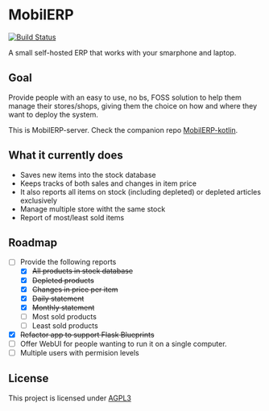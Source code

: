 # MobilERP

[![Build Status](https://travis-ci.org/eligiobz/mobilerp-server.svg?branch=master)](https://travis-ci.org/eligiobz/mobilerp-server)

A small self-hosted ERP that works with your smarphone and laptop.

## Goal

Provide people with an easy to use, no bs, FOSS solution to help them manage their stores/shops, giving them the choice on how and where they want to deploy the system.


This is MobilERP-server. Check the companion repo [MobilERP-kotlin][1].

## What it currently does

* Saves new items into the stock database 
* Keeps tracks of both sales and changes in item price
* It also reports all items on stock (including depleted) or depleted articles exclusively
* Manage multiple store witht the same stock
* Report of most/least sold items

## Roadmap

- [ ] Provide the following reports
	- [x] ~~All products in stock database~~
	- [x] ~~Depleted products~~
	- [X] ~~Changes in price per item~~
	- [X] ~~Daily statement~~
	- [X] ~~Monthly statement~~
	- [ ] Most sold products
	- [ ] Least sold products
- [X] ~~Refactor app to support Flask Blueprints~~
- [ ] Offer WebUI for people wanting to run it on a single computer.
- [ ] Multiple users with permision levels

## License

This project is licensed under [AGPL3][2]

[1]: https://github.com/eligiobz/mobilerp-kotlin
[2]: LICENSE.md